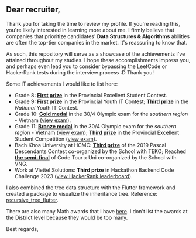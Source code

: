 ## Dear recruiter,

Thank you for taking the time to review my profile. If you're reading this, you're likely interested in learning more about me. I firmly believe that companies that prioritize candidates' **Data Structures & Algorithms** abilities are often the top-tier companies in the market. It's reassuring to know that.

As such, this repository will serve as a showcase of the achievements I've attained throughout my studies. I hope these accomplishments impress you, and perhaps even lead you to consider bypassing the LeetCode or HackerRank tests during the interview process :D Thank you!

Some IT achievements I would like to list here:

- Grade 8: **[First prize](<G8_1st Provincial Excellent Student.jpg>)** in the Provincial Excellent Student Contest.
- Grade 9: **[First prize](<G9_1st Provincial Youth IT.jpg>)** in the Provincial Youth IT Contest; **[Third prize](<G9_3rd National Youth IT.jpg>)** in the *National* Youth IT Contest.
- Grade 10: **[Gold medal](<G10_Gold medal 30:4 Olympic southern region.jpg>)** in the 30/4 Olympic exam for the *southern region* - Vietnam ([view exam](<exams/exam Olympic G10.pdf>)).
- Grade 11: **[Bronze medal](<G11_Bronze medal 30:4 Olympic southern region.jpg>)** in the 30/4 Olympic exam for the *southern region* - Vietnam ([view exam](<exams/exam Olympic G11.pdf>)); **[Third prize](<G11_3rd Provincial Excellent Student.jpg>)** in the Provincial Excellent Student Competition ([view exam](<exams/exam Provincial G11.pdf>)).
- Bach Khoa University at HCMC: **[Third prize](<BKU_3rd Pascal Descendants.jpg>)** of the 2019 Pascal Descendants Contest co-organized by the School with TEKO; Reached **[the semi-final](<BKU_semi-final Code Tour x Uni.jpg>)** of Code Tour x Uni co-organized by the School with VNG.
- Work at Viettel Solutions: **Third prize** in Hackathon Backend Code Challenge 2023 ([view HackerRank leaderboard](https://www.hackerrank.com/contests/backend-code-challenge/leaderboard)).

I also combined the tree data structure with the Flutter framework and created a package to visualize the inheritance tree. Reference: [recursive_tree_flutter](https://pub.dev/packages/recursive_tree_flutter).

There are also many Math awards that I have [here](Math). I don't list the awards at the District level because they would be too many.

Best regards,
